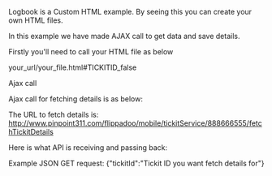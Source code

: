 Logbook is a Custom HTML example. By seeing this you can create your own HTML files.

In this example we have made AJAX call to get data and save details.

Firstly you'll need to call your HTML file as below

your_url/your_file.html#TICKITID_false

Ajax call

Ajax call for fetching details is as below:
 
The URL to fetch details is: http://www.pinpoint311.com/flippadoo/mobile/tickitService/888666555/fetchTickitDetails

Here is what API is receiving and passing back:

Example JSON GET request: {"tickitId":"Tickit ID you want fetch details for"}

